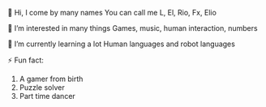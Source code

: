 👋 Hi, I come by many names
You can call me L, El, Rio, Fx, Elio
 
👀 I’m interested in many things
Games, music, human interaction, numbers

🌱 I’m currently learning a lot
Human languages and robot languages
 
⚡ Fun fact:
1. A gamer from birth
2. Puzzle solver
3. Part time dancer

<!---
fxavsw/fxavsw is a ✨ special ✨ repository because its `README.md` (this file) appears on your GitHub profile.
You can click the Preview link to take a look at your changes.
--->
